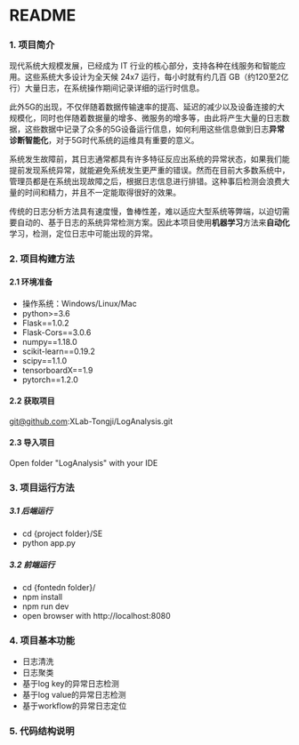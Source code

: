 # README

### 1. 项目简介
​现代系统大规模发展，已经成为 IT 行业的核心部分，支持各种在线服务和智能应用。这些系统大多设计为全天候 24x7 运行，每小时就有约几百 GB（约120至2亿行）大量日志，在系统操作期间记录详细的运行时信息。

​此外5G的出现，不仅伴随着数据传输速率的提高、延迟的减少以及设备连接的大规模化，同时也伴随着数据量的增多、微服务的增多等，由此将产生大量的日志数据，这些数据中记录了众多的5G设备运行信息，如何利用这些信息做到日志**异常诊断智能化**，对于5G时代系统的运维具有重要的意义。

​系统发生故障前，其日志通常都具有许多特征反应出系统的异常状态，如果我们能提前发现系统异常，就能避免系统发生更严重的错误。然而在目前大多数系统中，管理员都是在系统出现故障之后，根据日志信息进行排错。这种事后检测会浪费大量的时间和精力，并且不一定能取得很好的效果。

​传统的日志分析方法具有速度慢，鲁棒性差，难以适应大型系统等弊端，以迫切需要自动的、基于日志的系统异常检测方案。因此本项目使用**机器学习**方法来**自动化**学习，检测，定位日志中可能出现的异常。


### 2. 项目构建方法
#### 2.1 环境准备
* 操作系统：Windows/Linux/Mac
* python>=3.6
* Flask==1.0.2
* Flask-Cors==3.0.6
* numpy==1.18.0
* scikit-learn==0.19.2
* scipy==1.1.0
* tensorboardX==1.9
* pytorch==1.2.0

#### 2.2 获取项目
git@github.com:XLab-Tongji/LogAnalysis.git

#### 2.3 导入项目
Open folder "LogAnalysis" with your IDE

### 3. 项目运行方法
##### 3.1 后端运行
* cd {project folder}/SE
* python app.py

##### 3.2 前端运行
* cd {fontedn folder}/
* npm install
* npm run dev
* open browser with http://localhost:8080

### 4. 项目基本功能
* 日志清洗
* 日志聚类
* 基于log key的异常日志检测
* 基于log value的异常日志检测
* 基于workflow的异常日志定位

### 5. 代码结构说明
